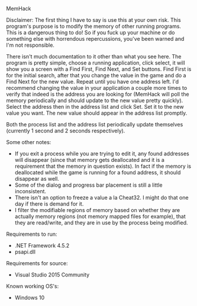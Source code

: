 MemHack

Disclaimer: The first thing I have to say is use this at your own risk. This program's purpose is to modify the memory of other running programs. This is a dangerous thing to do! So if you fuck up your machine or do something else with horrendous repercussions, you've been warned and I'm not responsible. 

There isn't much documentation to it other than what you see here. The program is pretty simple, choose a running application, click select, it will show you a screen with a Find First, Find Next, and Set buttons. Find First is for the initial search, after that you change the value in the game and do a Find Next for the new value. Repeat until you have one address left. I'd recommend changing the value in your application a couple more times to verify that indeed is the address you are looking for (MemHack will poll the memory periodically and should update to the new value pretty quickly). Select the address then in the address list and click Set. Set it to the new value you want. The new value should appear in the address list promptly. 

Both the process list and the address list periodically update themselves (currently 1 second and 2 seconds respectively). 

Some other notes: 
* If you exit a process while you are trying to edit it, any found addresses will disappear (since that memory gets deallocated and it is a requirement that the memory in question exists). In fact if the memory is deallocated while the game is running for a found address, it should disappear as well. 
* Some of the dialog and progress bar placement is still a little inconsistent. 
* There isn't an option to freeze a value a la Cheat32. I might do that one day if there is demand for it. 
* I filter the modifiable regions of memory based on whether they are actually memory regions (not memory mapped files for example), that they are read/write, and they are in use by the process being modified. 

Requirements to run: 
* .NET Framework 4.5.2
* psapi.dll 

Requirements for source:
* Visual Studio 2015 Community

Known working OS's: 
* Windows 10
